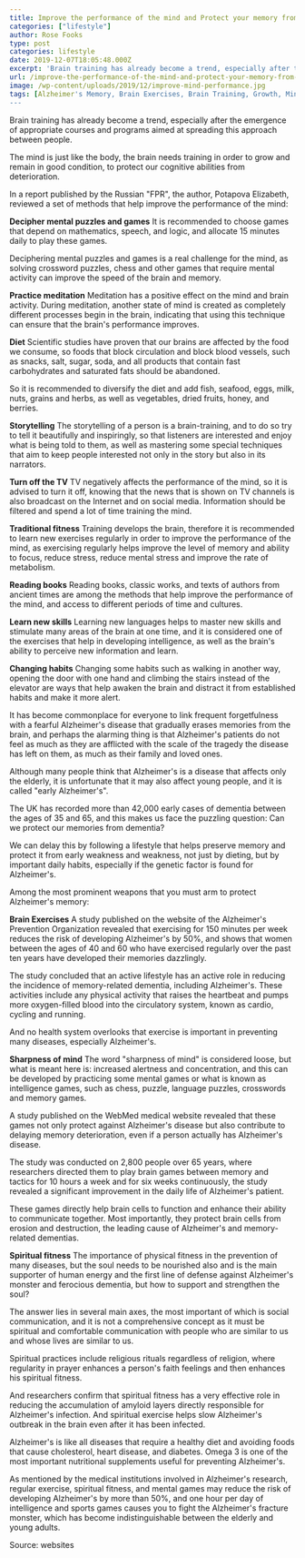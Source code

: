 ```yaml
---
title: Improve the performance of the mind and Protect your memory from early Alzheimer's
categories: ["lifestyle"]
author: Rose Fooks
type: post
categories: lifestyle
date: 2019-12-07T18:05:48.000Z
excerpt: 'Brain training has already become a trend, especially after the emergence of appropriate courses and programs aimed at spreading this approach between people'
url: /improve-the-performance-of-the-mind-and-protect-your-memory-from-early-alzheimers/
image: /wp-content/uploads/2019/12/improve-mind-performance.jpg
tags: [Alzheimer's Memory, Brain Exercises, Brain Training, Growth, Mind Improvement, Skills, Spiritual Fitness]
---
```


Brain training has already become a trend, especially after the emergence of appropriate courses and programs aimed at spreading this approach between people.

The mind is just like the body, the brain needs training in order to grow and remain in good condition, to protect our cognitive abilities from deterioration.

In a report published by the Russian "FPR", the author, Potapova Elizabeth, reviewed a set of methods that help improve the performance of the mind:

**Decipher mental puzzles and games**
It is recommended to choose games that depend on mathematics, speech, and logic, and allocate 15 minutes daily to play these games.

Deciphering mental puzzles and games is a real challenge for the mind, as solving crossword puzzles, chess and other games that require mental activity can improve the speed of the brain and memory.

**Practice meditation**
Meditation has a positive effect on the mind and brain activity. During meditation, another state of mind is created as completely different processes begin in the brain, indicating that using this technique can ensure that the brain's performance improves.

**Diet**
Scientific studies have proven that our brains are affected by the food we consume, so foods that block circulation and block blood vessels, such as snacks, salt, sugar, soda, and all products that contain fast carbohydrates and saturated fats should be abandoned.

So it is recommended to diversify the diet and add fish, seafood, eggs, milk, nuts, grains and herbs, as well as vegetables, dried fruits, honey, and berries.

**Storytelling**
The storytelling of a person is a brain-training, and to do so try to tell it beautifully and inspiringly, so that listeners are interested and enjoy what is being told to them, as well as mastering some special techniques that aim to keep people interested not only in the story but also in its narrators.

**Turn off the TV**
TV negatively affects the performance of the mind, so it is advised to turn it off, knowing that the news that is shown on TV channels is also broadcast on the Internet and on social media. Information should be filtered and spend a lot of time training the mind.

**Traditional fitness**
Training develops the brain, therefore it is recommended to learn new exercises regularly in order to improve the performance of the mind, as exercising regularly helps improve the level of memory and ability to focus, reduce stress, reduce mental stress and improve the rate of metabolism.

**Reading books**
Reading books, classic works, and texts of authors from ancient times are among the methods that help improve the performance of the mind, and access to different periods of time and cultures.

**Learn new skills**
Learning new languages helps to master new skills and stimulate many areas of the brain at one time, and it is considered one of the exercises that help in developing intelligence, as well as the brain's ability to perceive new information and learn.

**Changing habits**
Changing some habits such as walking in another way, opening the door with one hand and climbing the stairs instead of the elevator are ways that help awaken the brain and distract it from established habits and make it more alert.

It has become commonplace for everyone to link frequent forgetfulness with a fearful Alzheimer's disease that gradually erases memories from the brain, and perhaps the alarming thing is that Alzheimer's patients do not feel as much as they are afflicted with the scale of the tragedy the disease has left on them, as much as their family and loved ones.

Although many people think that Alzheimer's is a disease that affects only the elderly, it is unfortunate that it may also affect young people, and it is called "early Alzheimer's".

The UK has recorded more than 42,000 early cases of dementia between the ages of 35 and 65, and this makes us face the puzzling question: Can we protect our memories from dementia?

We can delay this by following a lifestyle that helps preserve memory and protect it from early weakness and weakness, not just by dieting, but by important daily habits, especially if the genetic factor is found for Alzheimer's.

Among the most prominent weapons that you must arm to protect Alzheimer's memory:

**Brain Exercises**
A study published on the website of the Alzheimer's Prevention Organization revealed that exercising for 150 minutes per week reduces the risk of developing Alzheimer's by 50%, and shows that women between the ages of 40 and 60 who have exercised regularly over the past ten years have developed their memories dazzlingly.

The study concluded that an active lifestyle has an active role in reducing the incidence of memory-related dementia, including Alzheimer's. These activities include any physical activity that raises the heartbeat and pumps more oxygen-filled blood into the circulatory system, known as cardio, cycling and running.

And no health system overlooks that exercise is important in preventing many diseases, especially Alzheimer's.

**Sharpness of mind**
The word "sharpness of mind" is considered loose, but what is meant here is: increased alertness and concentration, and this can be developed by practicing some mental games or what is known as intelligence games, such as chess, puzzle, language puzzles, crosswords and memory games.

A study published on the WebMed medical website revealed that these games not only protect against Alzheimer's disease but also contribute to delaying memory deterioration, even if a person actually has Alzheimer's disease.

The study was conducted on 2,800 people over 65 years, where researchers directed them to play brain games between memory and tactics for 10 hours a week and for six weeks continuously, the study revealed a significant improvement in the daily life of Alzheimer's patient.

These games directly help brain cells to function and enhance their ability to communicate together. Most importantly, they protect brain cells from erosion and destruction, the leading cause of Alzheimer's and memory-related dementias.

**Spiritual fitness**
The importance of physical fitness in the prevention of many diseases, but the soul needs to be nourished also and is the main supporter of human energy and the first line of defense against Alzheimer's monster and ferocious dementia, but how to support and strengthen the soul?

The answer lies in several main axes, the most important of which is social communication, and it is not a comprehensive concept as it must be spiritual and comfortable communication with people who are similar to us and whose lives are similar to us.

Spiritual practices include religious rituals regardless of religion, where regularity in prayer enhances a person's faith feelings and then enhances his spiritual fitness.

And researchers confirm that spiritual fitness has a very effective role in reducing the accumulation of amyloid layers directly responsible for Alzheimer's infection. And spiritual exercise helps slow Alzheimer's outbreak in the brain even after it has been infected.

Alzheimer's is like all diseases that require a healthy diet and avoiding foods that cause cholesterol, heart disease, and diabetes. Omega 3 is one of the most important nutritional supplements useful for preventing Alzheimer's.

As mentioned by the medical institutions involved in Alzheimer's research, regular exercise, spiritual fitness, and mental games may reduce the risk of developing Alzheimer's by more than 50%, and one hour per day of intelligence and sports games causes you to fight the Alzheimer's fracture monster, which has become indistinguishable between the elderly and young adults.

Source: websites
